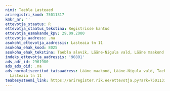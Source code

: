 ```yaml
---
nimi: Taebla Lasteaed
ariregistri_kood: 75011317
kmkr_nr: ''
ettevotja_staatus: R
ettevotja_staatus_tekstina: Registrisse kantud
ettevotja_esmakande_kpv: 29.09.2000
ettevotja_aadress: .na
asukoht_ettevotja_aadressis: Lasteaia tn 11
asukoha_ehak_kood: 8025
asukoha_ehak_tekstina: Taebla alevik, Lääne-Nigula vald, Lääne maakond
indeks_ettevotja_aadressis: '90801'
ads_adr_id: 2961980
ads_ads_oid: .na
ads_normaliseeritud_taisaadress: Lääne maakond, Lääne-Nigula vald, Taebla alevik,
  Lasteaia tn 11
teabesysteemi_link: https://ariregister.rik.ee/ettevotja.py?ark=75011317&ref=rekvisiidid
---
```

